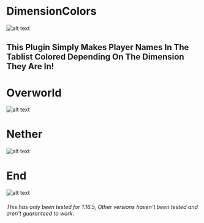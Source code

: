 # DimensionColors


![alt text](https://www.spigotmc.org/attachments/banner1-png.642715/)

## This Plugin Simply Makes Player Names In The Tablist Colored Depending On The Dimension They Are In!


# Overworld
![alt text](https://www.spigotmc.org/attachments/overworld-png.642672/)

# Nether
![alt text](https://www.spigotmc.org/attachments/nether-png.642673/)

# End
![alt text](https://www.spigotmc.org/attachments/end-png.642674/)



###### This has only been tested for 1.16.5, Other versions haven't been tested and aren't guaranteed to work.
